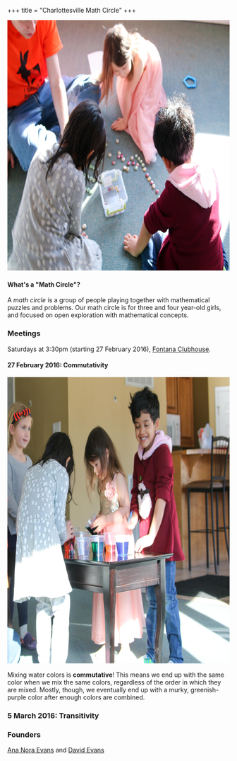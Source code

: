 +++
title = "Charlottesville Math Circle"
+++

<a href="/images/IMG_7783.jpg"><img src="/images/IMG_7783-small.png" width=800 height=566></a>

#### What's a "Math Circle"?

A _math circle_ is a group of people playing together with mathematical
puzzles and problems.  Our math circle is for three and four year-old
girls, and focused on open exploration with mathematical concepts.

### Meetings 

Saturdays at 3:30pm (starting 27 February 2016), [Fontana Clubhouse](https://bit.ly/1RTNLkK).

#### 27 February 2016: **Commutativity**

<a href="/images/IMG_7788.jpg"><img src="/images/IMG_7788-small.png" width=800 height=647></a>

Mixing water colors is **commutative**!  This means we end up with the
same color when we mix the same colors, regardless of the order in which
they are mixed.  Mostly, though, we eventually end up with a murky, greenish-purple
color after enough colors are combined.

### 5 March 2016: **Transitivity**

### Founders

[Ana Nora Evans](http://www.ananoraevans.org/) and [David Evans](http://www.cs.virginia.edu/evans)
